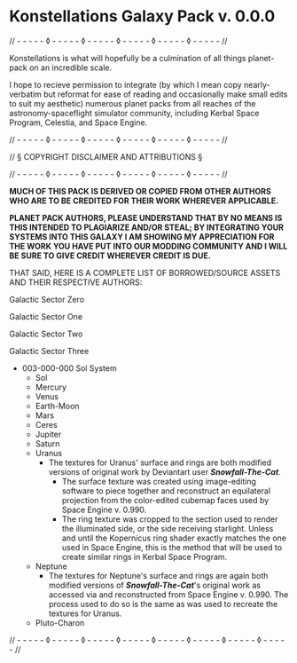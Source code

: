 # Konstellations Galaxy Pack v. 0.0.0

// - - - - - ◊ - - - - - ◊ - - - - - ◊ - - - - - ◊ - - - - - ◊ - - - - - //

Konstellations is what will hopefully be a culmination of all things planet-pack on an incredible scale.



I hope to recieve permission to integrate (by which I mean copy nearly-verbatim but reformat for ease of reading and occasionally make small edits to suit my aesthetic) numerous planet packs from all reaches of the astronomy-spaceflight simulator community, including Kerbal Space Program, Celestia, and Space Engine.

// - - - - - ◊ - - - - - ◊ - - - - - ◊ - - - - - ◊ - - - - - ◊ - - - - - //

// § COPYRIGHT DISCLAIMER AND ATTRIBUTIONS §

// - - - - - ◊ - - - - - ◊ - - - - - ◊ - - - - - ◊ - - - - - ◊ - - - - - //

**MUCH OF THIS PACK IS DERIVED OR COPIED FROM OTHER AUTHORS WHO ARE TO BE CREDITED FOR THEIR WORK WHEREVER APPLICABLE.**

**PLANET PACK AUTHORS, PLEASE UNDERSTAND THAT BY NO MEANS IS THIS INTENDED TO PLAGIARIZE AND/OR STEAL;
BY INTEGRATING YOUR SYSTEMS INTO THIS GALAXY I AM SHOWING MY APPRECIATION FOR THE WORK YOU HAVE PUT 
INTO OUR MODDING COMMUNITY AND I WILL BE SURE TO GIVE CREDIT WHEREVER CREDIT IS DUE.**



THAT SAID, HERE IS A COMPLETE LIST OF BORROWED/SOURCE ASSETS AND THEIR RESPECTIVE AUTHORS:



Galactic Sector Zero

Galactic Sector One

Galactic Sector Two

Galactic Sector Three

- 003-000-000 Sol System
  - Sol
  - Mercury
  - Venus
  - Earth-Moon
  - Mars
  - Ceres
  - Jupiter
  - Saturn
  - Uranus
    - The textures for Uranus' surface and rings are both modified versions of original work by Deviantart user ***Snowfall-The-Cat***.
      - The surface texture was created using image-editing software to piece together and reconstruct an equilateral projection from the color-edited cubemap faces used by Space Engine v. 0.990.
      - The ring texture was cropped to the section used to render the illuminated side, or the side receiving starlight. Unless and until the Kopernicus ring shader exactly matches the one used in Space Engine, this is the method that will be used to create similar rings in Kerbal Space Program. 
  - Neptune
    - The textures for Neptune's surface and rings are again both modified versions of ***Snowfall-The-Cat***'s original work as accessed via and reconstructed from Space Engine v. 0.990. The process used to do so is the same as was used to recreate the textures for Uranus.
  - Pluto-Charon

// - - - - - ◊ - - - - - ◊ - - - - - ◊ - - - - - ◊ - - - - - ◊ - - - - - ◊ - - - - - ◊ - - - - - //
